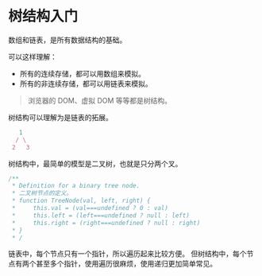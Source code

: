 # 树结构入门

数组和链表，是所有数据结构的基础。

可以这样理解：
- 所有的连续存储，都可以用数组来模拟。
- 所有的非连续存储，都可以用链表来模拟。

> 浏览器的 DOM、虚拟 DOM 等等都是树结构。

树结构可以理解为是链表的拓展。

```js
   1
  / \
 2   3
```

树结构中，最简单的模型是二叉树，也就是只分两个叉。

```js
/**
 * Definition for a binary tree node.
 * 二叉树节点的定义。
 * function TreeNode(val, left, right) {
 *     this.val = (val===undefined ? 0 : val)
 *     this.left = (left===undefined ? null : left)
 *     this.right = (right===undefined ? null : right)
 * }
 * /
```

链表中，每个节点只有一个指针，所以遍历起来比较方便。
但树结构中，每个节点有两个甚至多个指针，使用遍历很麻烦，使用递归更加简单常见。

